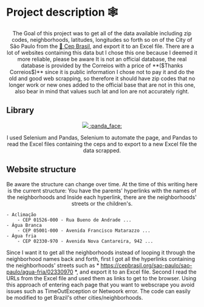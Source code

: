 # Project description :spider_web:
<p align="center">The Goal of this project was to get all of the data available including zip codes, neighborhoods, latitudes, longitudes so forth so on of the City of São Paulo from the <a href="https://cepbrasil.org/">🔗 Cep Brasil</a>, and export it to an Excel file. There are a lot of websites containing this data but I chose this one because I deemed it more reliable, please be aware It is not an official database, the real database is provided by the Correios with a price of **($Thanks Correios$)** since it is public information I chose not to pay it and do the old and good web scrapping, so therefore it should have zip codes that no longer work or new ones added to the official base that are not in this one, also bear in mind that values such lat and lon are not accurately right.</p>

## Library
<p align="center">
  <a href="https://skillicons.dev">
    <img src="https://skillicons.dev/icons?i=selenium" />
    :panda_face:
  </a>
</p>

<p align="center">I used Selenium and Pandas, Selenium to automate the page, and Pandas to read the Excel files containing the ceps and to export to a new Excel file the data scrapped.</p>

## Website structure

<p align="center">
  Be aware the structure can change over time.
  At the time of this writing here is the current structure:
  You have the parents' hyperlinks with the names of the neighborhoods and 
  Inside each hyperlink, there are the neighborhoods' streets or the children's.
  
    - Aclimação
        - CEP 01526-000 - Rua Bueno de Andrade ...
    - Água Branca
        - CEP 05001-000 - Avenida Francisco Matarazzo ...
    - Água fria
        - CEP 02330-970 - Avenida Nova Cantareira, 942 ...
      
  
  Since I want it to get all the neighborhoods instead of looping it through the neighborhood names back and forth, first I got all the hyperlinks 
  containing the neighborhoods' streets such as * https://cepbrasil.org/sao-paulo/sao-paulo/agua-fria/02330970 *, and export it to an Excel file.
  Second I read the URLs from the Excel file and used them as links to get to the browser. 
  Using this approach of entering each page that you want to webscrape you avoid issues such as TimeOutException or Netwoork error. 
  The code can easily be modified to get Brazil's other cities/neighborhoods.
</p>


